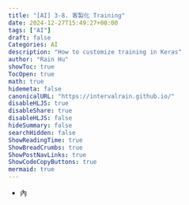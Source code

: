 ```yaml
---
title: "[AI] 3-8. 客製化 Training"
date: 2024-12-27T15:49:27+08:00
tags: ["AI"]
draft: false
Categories: AI
description: "How to customize training in Keras"
author: "Rain Hu"
showToc: true
TocOpen: true
math: true
hidemeta: false
canonicalURL: "https://intervalrain.github.io/"
disableHLJS: true
disableShare: true
disableHLJS: false
hideSummary: false
searchHidden: false
ShowReadingTime: true
ShowBreadCrumbs: true
ShowPostNavLinks: true
ShowCodeCopyButtons: true
mermaid: true
---
```


+ 內